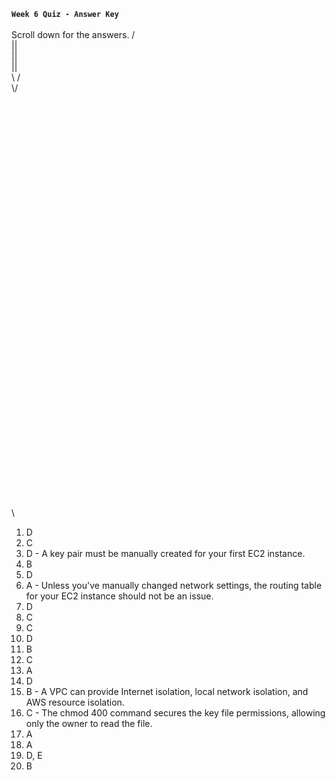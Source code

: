 **`Week 6 Quiz - Answer Key`**
\
\
Scroll down for the answers. \/
\
  ||\
  ||\
  ||\
\\  /\
 \\/\
\
\
\
\
\
\
\
\
\
\
\
\
\
\
\
\
\
\
\
\
\
\
\
\
\
\
\
\
\
\
\
\
\
\
\
\
\
\
\
\
1. D
2. C
3. D - A key pair must be manually created for your first EC2 instance.
4. B
5. D
6. A - Unless you've manually changed network settings, the routing table for your EC2 instance should not be an issue.
7. D
8. C
9. C
10. D
11. B
12. C
13. A
14. D
15. B - A VPC can provide Internet isolation, local network isolation, and AWS resource isolation.
16. C - The chmod 400 command secures the key file permissions, allowing only the owner to read the file.
17. A
18. A
19. D, E
20. B
